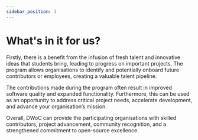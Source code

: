 ```yaml
---
sidebar_position: 1
---
```


# What's in it for us?

Firstly, there is a benefit from the infusion of fresh talent and innovative ideas that students bring, leading to progress on important projects. The program allows organisations to identify and potentially onboard future contributors or employees, creating a valuable talent pipeline. 

The contributions made during the program often result in improved software quality and expanded functionality. Furthermore, this can be used as an opportunity to address critical project needs, accelerate development, and advance your organisation’s mission. 

Overall, DWoC can provide the participating organisations with skilled contributors, project advancement, community recognition, and a strengthened commitment to open-source excellence.
